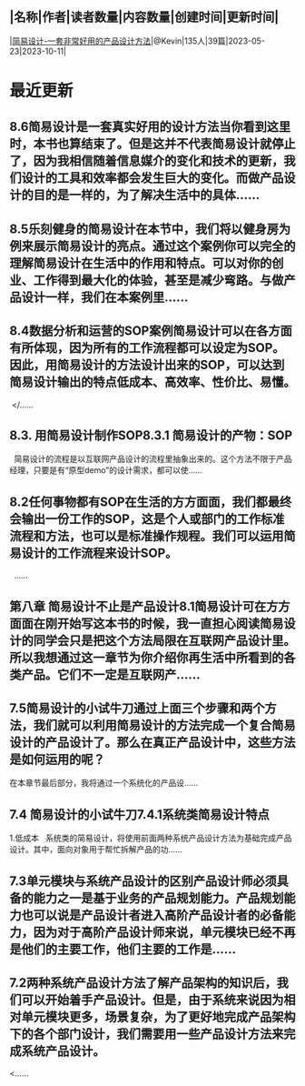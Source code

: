 |名称|作者|读者数量|内容数量|创建时间|更新时间|
---
|[简易设计-一套非常好用的产品设计方法](https://xiaobot.net/p/EasyDesign?refer=0b133df9-27dc-423b-8101-639049001c13)|@Kevin|135人|39篇|2023-05-23|2023-10-11|

# 最近更新
## 8.6简易设计是一套真实好用的设计方法当你看到这里时，本书也算结束了。但是这并不代表简易设计就停止了，因为我相信随着信息媒介的变化和技术的更新，我们设计的工具和效率都会发生巨大的变化。而做产品设计的目的是一样的，为了解决生活中的具体......
## 8.5乐刻健身的简易设计在本节中，我们将以健身房为例来展示简易设计的亮点。通过这个案例你可以完全的理解简易设计在生活中的作用和特点。可以对你的创业、工作得到最大化的体验，甚至是减少弯路。与做产品设计一样，我们在本案例里......
## 8.4数据分析和运营的SOP案例简易设计可以在各方面有所体现，因为所有的工作流程都可以设定为SOP。因此，用简易设计的方法设计出来的SOP，可以达到简易设计输出的特点低成本、高效率、性价比、易懂。
&nbsp;</......
## 8.3. 用简易设计制作SOP8.3.1 简易设计的产物：SOP
&nbsp;
简易设计的流程是以互联网产品设计的流程里抽象出来的。这个方法不限于产品经理，只要是有“原型demo”的设计需求，都可以使......
## 8.2任何事物都有SOP在生活的方方面面，我们都最终会输出一份工作的SOP，这是个人或部门的工作标准流程和方法，也可以是标准操作规程。我们可以运用简易设计的工作流程来设计SOP。
&nbsp;
......
## 第八章 简易设计不止是产品设计8.1简易设计可在方方面面在刚开始写这本书的时候，我一直担心阅读简易设计的同学会只是把这个方法局限在互联网产品设计里。所以我想通过这一章节为你介绍你再生活中所看到的各类产品。它们不一定是互联网产......
## 7.5简易设计的小试牛刀通过上面三个步骤和两个方法，我们就可以利用简易设计的方法完成一个复合简易设计的产品设计了。那么在真正产品设计中，这些方法是如何运用的呢？
在本章节最后部分，我将通过一个系统化的产品设......
## 7.4 简易设计的小试牛刀7.4.1系统类简易设计特点
1.低成本
&nbsp;
系统类的简易设计，将使用前面两种系统产品设计方法为基础完成产品设计。其中，面向对象用于帮忙拆解产品的功......
## 7.3单元模块与系统产品设计的区别产品设计师必须具备的能力之一是基于业务的产品规划能力。产品规划能力也可以说是产品设计者进入高阶产品设计者的必备能力，因为对于高阶产品设计师来说，单元模块已经不再是他们的主要工作，他们主要的工作是......
## 7.2两种系统产品设计方法了解产品架构的知识后，我们可以开始着手产品设计。但是，由于系统来说因为相对单元模块更多，场景复杂，为了更好地完成产品架构下的各个部门设计，我们需要用一些产品设计方法来完成系统产品设计。
<......

